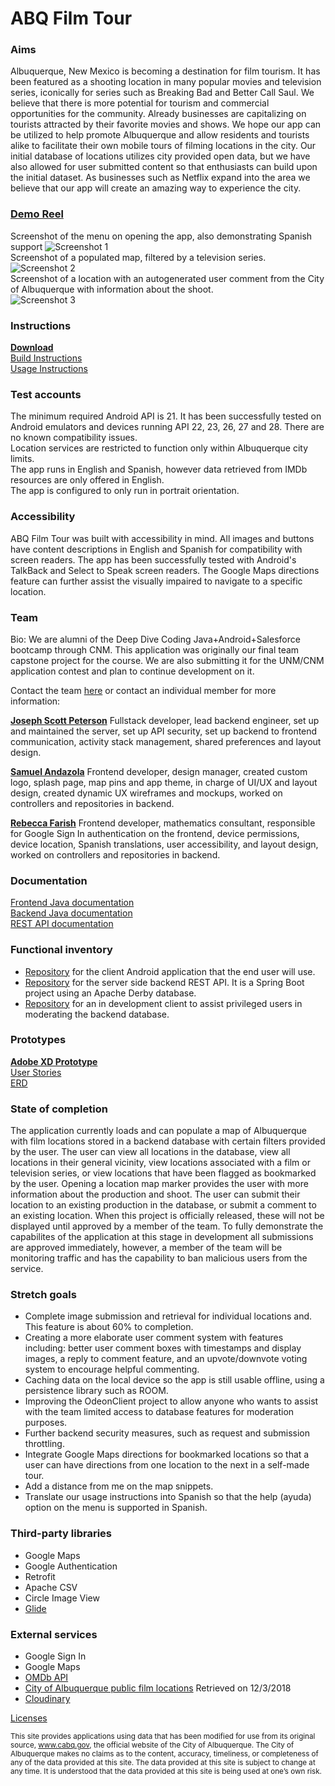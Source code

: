 # ABQ Film Tour

### Aims
Albuquerque, New Mexico is becoming a destination for film tourism. It has been featured as a shooting location in many popular movies and television series, iconically for series such as Breaking Bad and Better Call Saul. We believe that there is more potential for tourism and commercial opportunities for the community. Already businesses are capitalizing on tourists attracted by their favorite movies and shows. We hope our app can be utilized to help promote Albuquerque and allow residents and tourists alike to facilitate their own mobile tours of filming locations in the city. Our initial database of locations utilizes city provided open data, but we have also allowed for user submitted content so that enthusiasts can build upon the initial dataset. As businesses such as Netflix expand into the area we believe that our app will create an amazing way to experience the city.

### [Demo Reel](https://youtu.be/oqc-gk-4luM)

Screenshot of the menu on opening the app, also demonstrating Spanish support
![Screenshot 1](pics/ScreenshotSpanish600x1200.png)<br />
Screenshot of a populated map, filtered by a television series.
![Screenshot 2](pics/Screenshot2DogHouse.jpg)<br />
Screenshot of a location with an autogenerated user comment from the City of Albuquerque with information about the shoot. <br />
![Screenshot 3](pics/Screenshot3Sunport.jpg)

### Instructions
**[Download](jscpeterson.com/abqfilmtour.apk)** <br />
[Build Instructions](docs/BuildInstructions.md) <br />
[Usage Instructions](docs/UsageInstructions.md)

### Test accounts
The minimum required Android API is 21. It has been successfully tested on Android emulators and devices running API 22, 23, 26, 27 and 28. There are no known compatibility issues. <br />
Location services are restricted to function only within Albuquerque city limits. <br />
The app runs in English and Spanish, however data retrieved from IMDb resources are only offered in English. <br />
The app is configured to only run in portrait orientation. <br />

### Accessibility
ABQ Film Tour was built with accessibility in mind. All images and buttons have content descriptions in English and Spanish for compatibility with screen readers. The app has been successfully tested with Android's TalkBack and Select to Speak screen readers. The Google Maps directions feature can further assist the visually impaired to navigate to a specific location. 

### Team
Bio: We are alumni of the Deep Dive Coding Java+Android+Salesforce bootcamp through CNM. This application was originally our final team capstone project for the course. We are also submitting it for the UNM/CNM application contest and plan to continue development on it. <br />

Contact the team [here](mailto:abqfilmtour@gmail.com) or contact an individual member for more information:

[**Joseph Scott Peterson**](https://jscpeterson.github.io)
Fullstack developer, lead backend engineer, set up and maintained the server, set up API security, set up backend to frontend communication, activity stack management, shared preferences and layout design.

[**Samuel Andazola**](https://github.com/samz0la)
Frontend developer, design manager, created custom logo, splash page, map pins and app theme, in charge of UI/UX and layout design, created dynamic UX wireframes and mockups, worked on controllers and repositories in backend.

[**Rebecca Farish**](https://github.com/rebfarish)
Frontend developer, mathematics consultant, responsible for Google Sign In authentication on the frontend, device permissions, device location, Spanish translations, user accessibility, and layout design, worked on controllers and repositories in backend.

### Documentation
[Frontend Java documentation](docs/frontend/index.html) <br />
[Backend Java documentation](docs/rest/api.md) <br />
[REST API documentation](docs/backend/index.html) <br />

### Functional inventory
- [Repository](https://github.com/ABQFilmTour/ABQFilmTour) for the client Android application that the end user will use.
- [Repository](https://github.com/ABQFilmTour/ABQFilmTourBackend) for the server side backend REST API. It is a Spring Boot project using an Apache Derby database.
- [Repository](https://abqfilmtour.github.io/OdeonClient/) for an in development client to assist privileged users in moderating the backend database.

### Prototypes
**[Adobe XD Prototype](https://xd.adobe.com/view/81f12600-75b1-4f07-7cc3-a86bc45dacf9-f7c0/)** <br />
[User Stories](docs/UserStories.md) <br />
[ERD](docs/ERD.pdf)

### State of completion
The application currently loads and can populate a map of Albuquerque with film locations stored in a backend database with certain filters provided by the user. The user can view all locations in the database, view all locations in their general vicinity, view locations associated with a film or television series, or view locations that have been flagged as bookmarked by the user. Opening a location map marker provides the user with more information about the production and shoot. The user can submit their location to an existing production in the database, or submit a comment to an existing location. When this project is officially released, these will not be displayed until approved by a member of the team. To fully demonstrate the capabilites of the application at this stage in development all submissions are approved immediately, however, a member of the team will be monitoring traffic and has the capability to ban malicious users from the service. 

### Stretch goals
- Complete image submission and retrieval for individual locations and. This feature is about 60% to completion.
- Creating a more elaborate user comment system with features including: better user comment boxes with timestamps and display images, a reply to comment feature, and an upvote/downvote voting system to encourage helpful commenting.
- Caching data on the local device so the app is still usable offline, using a persistence library such as ROOM.
- Improving the OdeonClient project to allow anyone who wants to assist with the team limited access to database features for moderation purposes. 
- Further backend security measures, such as request and submission throttling.
- Integrate Google Maps directions for bookmarked locations so that a user can have directions from one location to the next in a self-made tour.
- Add a distance from me on the map snippets.
- Translate our usage instructions into Spanish so that the help (ayuda) option on the menu is supported in Spanish.

### Third-party libraries
- Google Maps
- Google Authentication
- Retrofit
- Apache CSV
- Circle Image View
- [Glide](http://bumptech.github.io/glide/)

### External services
-  Google Sign In
-  Google Maps
-  [OMDb API](http://www.omdbapi.com/)
-  [City of Albuquerque public film locations](http://data.cabq.gov/business/filmlocations/filmlocationsJSON_ALL) Retrieved on 12/3/2018
- [Cloudinary](https://cloudinary.com/tos)

[Licenses](docs/Licenses.md) <br />

<sub>This site provides applications using data that has been modified for use from its original source, www.cabq.gov, the official website of the City of Albuquerque. The City of Albuquerque makes no claims as to the content, accuracy, timeliness, or completeness of any of the data provided at this site. The data provided at this site is subject to change at any time. It is understood that the data provided at this site is being used at one’s own risk.</sub>
